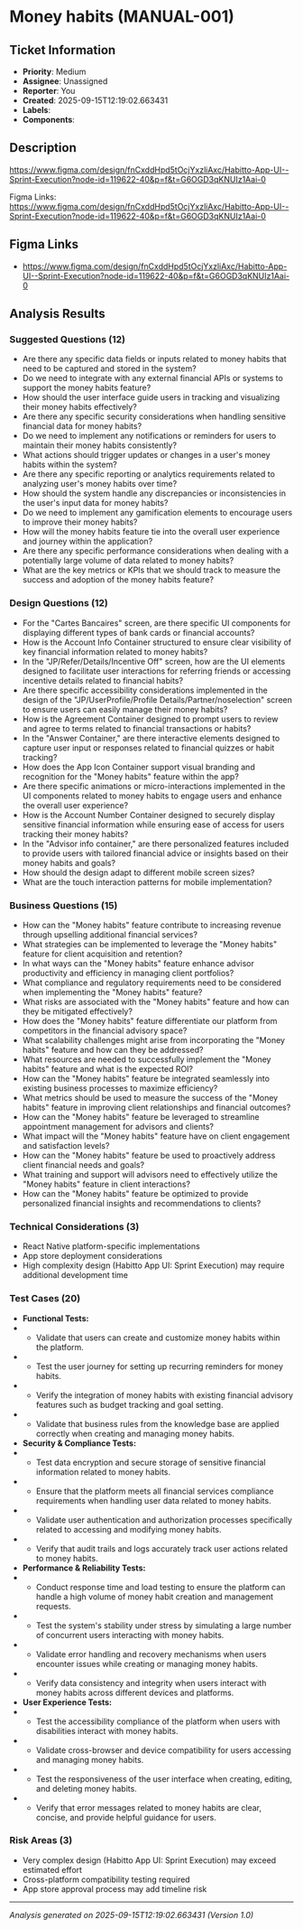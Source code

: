# Money habits (MANUAL-001)

## Ticket Information
- **Priority**: Medium
- **Assignee**: Unassigned
- **Reporter**: You
- **Created**: 2025-09-15T12:19:02.663431
- **Labels**: 
- **Components**: 

## Description
https://www.figma.com/design/fnCxddHpd5tOcjYxzliAxc/Habitto-App-UI--Sprint-Execution?node-id=119622-40&p=f&t=G6OGD3qKNUIz1Aai-0

Figma Links:
https://www.figma.com/design/fnCxddHpd5tOcjYxzliAxc/Habitto-App-UI--Sprint-Execution?node-id=119622-40&p=f&t=G6OGD3qKNUIz1Aai-0

## Figma Links
- https://www.figma.com/design/fnCxddHpd5tOcjYxzliAxc/Habitto-App-UI--Sprint-Execution?node-id=119622-40&p=f&t=G6OGD3qKNUIz1Aai-0

## Analysis Results

### Suggested Questions (12)
- Are there any specific data fields or inputs related to money habits that need to be captured and stored in the system?
- Do we need to integrate with any external financial APIs or systems to support the money habits feature?
- How should the user interface guide users in tracking and visualizing their money habits effectively?
- Are there any specific security considerations when handling sensitive financial data for money habits?
- Do we need to implement any notifications or reminders for users to maintain their money habits consistently?
- What actions should trigger updates or changes in a user's money habits within the system?
- Are there any specific reporting or analytics requirements related to analyzing user's money habits over time?
- How should the system handle any discrepancies or inconsistencies in the user's input data for money habits?
- Do we need to implement any gamification elements to encourage users to improve their money habits?
- How will the money habits feature tie into the overall user experience and journey within the application?
- Are there any specific performance considerations when dealing with a potentially large volume of data related to money habits?
- What are the key metrics or KPIs that we should track to measure the success and adoption of the money habits feature?

### Design Questions (12)
- For the "Cartes Bancaires" screen, are there specific UI components for displaying different types of bank cards or financial accounts?
- How is the Account Info Container structured to ensure clear visibility of key financial information related to money habits?
- In the "JP/Refer/Details/Incentive Off" screen, how are the UI elements designed to facilitate user interactions for referring friends or accessing incentive details related to financial habits?
- Are there specific accessibility considerations implemented in the design of the "JP/UserProfile/Profile Details/Partner/noselection" screen to ensure users can easily manage their money habits?
- How is the Agreement Container designed to prompt users to review and agree to terms related to financial transactions or habits?
- In the "Answer Container," are there interactive elements designed to capture user input or responses related to financial quizzes or habit tracking?
- How does the App Icon Container support visual branding and recognition for the "Money habits" feature within the app?
- Are there specific animations or micro-interactions implemented in the UI components related to money habits to engage users and enhance the overall user experience?
- How is the Account Number Container designed to securely display sensitive financial information while ensuring ease of access for users tracking their money habits?
- In the "Advisor info container," are there personalized features included to provide users with tailored financial advice or insights based on their money habits and goals?
- How should the design adapt to different mobile screen sizes?
- What are the touch interaction patterns for mobile implementation?

### Business Questions (15)
- How can the "Money habits" feature contribute to increasing revenue through upselling additional financial services?
- What strategies can be implemented to leverage the "Money habits" feature for client acquisition and retention?
- In what ways can the "Money habits" feature enhance advisor productivity and efficiency in managing client portfolios?
- What compliance and regulatory requirements need to be considered when implementing the "Money habits" feature?
- What risks are associated with the "Money habits" feature and how can they be mitigated effectively?
- How does the "Money habits" feature differentiate our platform from competitors in the financial advisory space?
- What scalability challenges might arise from incorporating the "Money habits" feature and how can they be addressed?
- What resources are needed to successfully implement the "Money habits" feature and what is the expected ROI?
- How can the "Money habits" feature be integrated seamlessly into existing business processes to maximize efficiency?
- What metrics should be used to measure the success of the "Money habits" feature in improving client relationships and financial outcomes?
- How can the "Money habits" feature be leveraged to streamline appointment management for advisors and clients?
- What impact will the "Money habits" feature have on client engagement and satisfaction levels?
- How can the "Money habits" feature be used to proactively address client financial needs and goals?
- What training and support will advisors need to effectively utilize the "Money habits" feature in client interactions?
- How can the "Money habits" feature be optimized to provide personalized financial insights and recommendations to clients?

### Technical Considerations (3)
- React Native platform-specific implementations
- App store deployment considerations
- High complexity design (Habitto App UI: Sprint Execution) may require additional development time

### Test Cases (20)
- **Functional Tests:**
- - Validate that users can create and customize money habits within the platform.
- - Test the user journey for setting up recurring reminders for money habits.
- - Verify the integration of money habits with existing financial advisory features such as budget tracking and goal setting.
- - Validate that business rules from the knowledge base are applied correctly when creating and managing money habits.
- **Security & Compliance Tests:**
- - Test data encryption and secure storage of sensitive financial information related to money habits.
- - Ensure that the platform meets all financial services compliance requirements when handling user data related to money habits.
- - Validate user authentication and authorization processes specifically related to accessing and modifying money habits.
- - Verify that audit trails and logs accurately track user actions related to money habits.
- **Performance & Reliability Tests:**
- - Conduct response time and load testing to ensure the platform can handle a high volume of money habit creation and management requests.
- - Test the system's stability under stress by simulating a large number of concurrent users interacting with money habits.
- - Validate error handling and recovery mechanisms when users encounter issues while creating or managing money habits.
- - Verify data consistency and integrity when users interact with money habits across different devices and platforms.
- **User Experience Tests:**
- - Test the accessibility compliance of the platform when users with disabilities interact with money habits.
- - Validate cross-browser and device compatibility for users accessing and managing money habits.
- - Test the responsiveness of the user interface when creating, editing, and deleting money habits.
- - Verify that error messages related to money habits are clear, concise, and provide helpful guidance for users.

### Risk Areas (3)
- Very complex design (Habitto App UI: Sprint Execution) may exceed estimated effort
- Cross-platform compatibility testing required
- App store approval process may add timeline risk

---
*Analysis generated on 2025-09-15T12:19:02.663431 (Version 1.0)*
